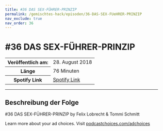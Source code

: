 ```yaml
---
title: #36 DAS SEX-FÜHRER-PRINZIP
permalink: /gemischtes-hack/episoden/36-DAS-SEX-FUeHRER-PRINZIP
nav_exclude: true
nav_order: 36
---
```


# #36 DAS SEX-FÜHRER-PRINZIP
<table class="resp-table dcf-table dcf-table-responsive dcf-table-bordered dcf-table-striped dcf-w-100%">
                    <tbody>
                        <tr>
                            <th scope="row">Veröffentlich am:</th>
                            <td data-label="Veröffentlich am:">28. August 2018</td>
                        </tr>
                        <tr>
                            <th scope="row">Länge </th>
                            <td data-label="Länge ">76 Minuten</td>
                        </tr><tr>
                                <th scope="row">Spotify Link</th>
                                <td data-label="Spotify Link"><a href="https://open.spotify.com/episode/3OC5xy5BWUI6HdsvWe9JtM">Spotify Link</a></td>
                            </tr></tbody>
                </table>

***

## Beschreibung der Folge

<div>
<p>#36 DAS SEX-FÜHRER-PRINZIP by Felix Lobrecht &amp; Tommi Schmitt</p><p> </p><p>Learn more about your ad choices. Visit <a href="https://podcastchoices.com/adchoices">podcastchoices.com/adchoices</a></p>  
</div>

